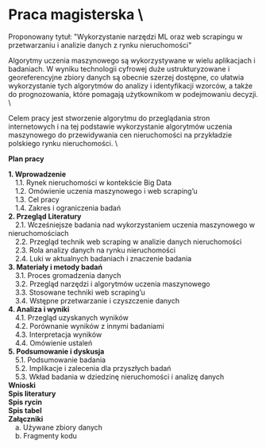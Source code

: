 # Praca magisterska \ 

Proponowany tytuł: "Wykorzystanie narzędzi ML oraz web scrapingu w przetwarzaniu i analizie danych z rynku nieruchomości"

Algorytmy uczenia maszynowego są wykorzystywane w wielu aplikacjach i badaniach. W wyniku technologii cyfrowej duże ustrukturyzowane i georeferencyjne zbiory danych są obecnie szerzej dostępne, co ułatwia wykorzystanie tych algorytmów do analizy i identyfikacji wzorców, a także do prognozowania, które pomagają użytkownikom w podejmowaniu decyzji. \

Celem pracy jest stworzenie algorytmu do przeglądania stron internetowych i na tej podstawie wykorzystanie algorytmów uczenia maszynowego do przewidywania cen nieruchomości na przykładzie polskiego rynku nieruchomości. \


**Plan pracy**

**1. Wprowadzenie** \
  &emsp;1.1. Rynek nieruchomości w kontekście Big Data \
  &emsp;1.2. Omówienie uczenia maszynowego i web scraping’u \
  &emsp;1.3. Cel pracy \
  &emsp;1.4. Zakres i ograniczenia badań  \
**2. Przegląd Literatury** \
  &emsp;2.1. Wcześniejsze badania nad wykorzystaniem uczenia maszynowego w nieruchomościach \
  &emsp;2.2. Przegląd technik web scraping w analizie danych nieruchomości  \
  &emsp;2.3. Rola analizy danych na rynku nieruchomości \
  &emsp;2.4. Luki w aktualnych badaniach i znaczenie badania \
**3. Materiały i metody badań**\
  &emsp;3.1. Proces gromadzenia danych \
  &emsp;3.2. Przegląd narzędzi i algorytmów uczenia maszynowego \
  &emsp;3.3. Stosowane techniki web scraping’u\
  &emsp;3.4. Wstępne przetwarzanie i czyszczenie danych \
**4. Analiza i wyniki** \
  &emsp;4.1. Przegląd uzyskanych wyników \
  &emsp;4.2. Porównanie wyników z innymi badaniami \
  &emsp;4.3. Interpretacja wyników \
  &emsp;4.4. Omówienie ustaleń\
**5. Podsumowanie i dyskusja** \
  &emsp;5.1. Podsumowanie badania \
  &emsp;5.2. Implikacje i zalecenia dla przyszłych badań \
  &emsp;5.3. Wkład badania w dziedzinę nieruchomości i analizę danych \
**Wnioski** \
**Spis literatury** \
**Spis rycin** \
**Spis tabel** \
**Załączniki** \
  &emsp;a. Używane zbiory danych \
  &emsp;b. Fragmenty kodu 
